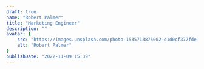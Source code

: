 ```yaml
---
draft: true
name: "Robert Palmer"
title: "Marketing Engineer"
description: ""
avatar: {
    src: "https://images.unsplash.com/photo-1535713875002-d1d0cf377fde?&fit=crop&w=280",
    alt: "Robert Palmer"
}
publishDate: "2022-11-09 15:39"
---
```

